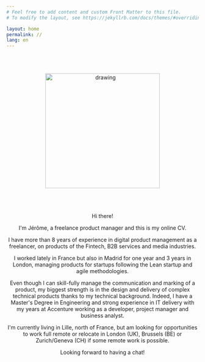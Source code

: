 ```yaml
---
# Feel free to add content and custom Front Matter to this file.
# To modify the layout, see https://jekyllrb.com/docs/themes/#overriding-theme-defaults

layout: home
permalink: //
lang: en
---
```


<div style="text-align: center;padding:50px">
    <img src="{{ site.baseurl }}/assets/img/profile_photo.jpg" alt="drawing" width="300"/>
</div>

<p style="text-align: center;">
Hi there!
</p>
<p style="text-align: center;">
I'm Jérôme, a freelance product manager and this is my online CV. 
</p>
<p style="text-align: center;">
I have more than 8 years of experience in digital product management as a freelancer, on products of the Fintech, B2B services and media industries.
</p>
<p style="text-align: center;">
I worked lately in France but also in Madrid for one year and 3 years in London, managing products for startups following the Lean startup and agile methodologies.
</p>
<p style="text-align: center;">
Even though I can skill-fully manage the communication and marking of a product, my biggest strength is in the design and delivery of complex technical products thanks to my technical background. Indeed, I have a Master's Degree in Engineering and strong experience in IT delivery with my years at Accenture working as a developer, project manager and business analyst.
</p>
<p style="text-align: center;">
I'm currently living in Lille, north of France, but am looking for opportunities to work full remote or relocate in London (UK), Brussels (BE) or Zurich/Geneva (CH) if some remote work is possible.
</p>
<p style="text-align: center;">
Looking forward to having a chat!
</p>